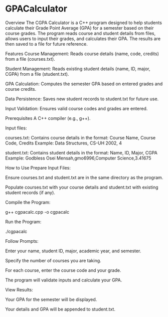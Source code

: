 # GPACalculator
Overview
The CGPA Calculator is a C++ program designed to help students calculate their Grade Point Average (GPA) for a semester based on their course grades. The program reads course and student details from files, allows users to input their grades, and calculates their GPA. The results are then saved to a file for future reference.

Features
Course Management: Reads course details (name, code, credits) from a file (courses.txt).

Student Management: Reads existing student details (name, ID, major, CGPA) from a file (student.txt).

GPA Calculation: Computes the semester GPA based on entered grades and course credits.

Data Persistence: Saves new student records to student.txt for future use.

Input Validation: Ensures valid course codes and grades are entered.

Prerequisites
A C++ compiler (e.g., g++).

Input files:

courses.txt: Contains course details in the format:
Course Name, Course Code, Credits
Example:
Data Structures, CS-UH 2002, 4

student.txt: Contains student details in the format:
Name, ID, Major, CGPA
Example:
Godbless Osei Mensah,gmo6996,Computer Science,3.41675

How to Use
Prepare Input Files:

Ensure courses.txt and student.txt are in the same directory as the program.

Populate courses.txt with your course details and student.txt with existing student records (if any).

Compile the Program:

g++ cgpacalc.cpp -o cgpacalc

Run the Program:

./cgpacalc

Follow Prompts:

Enter your name, student ID, major, academic year, and semester.

Specify the number of courses you are taking.

For each course, enter the course code and your grade.

The program will validate inputs and calculate your GPA.

View Results:

Your GPA for the semester will be displayed.

Your details and GPA will be appended to student.txt.

